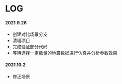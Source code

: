 # LOG

#### 2021.9.26

- 创建对比场景分支
- 清理项目
- 完成验证部分代码
- 等待选择一定数量的地震数据进行仿真并分析参数效果

#### 2021.10.2

- 修正场景
